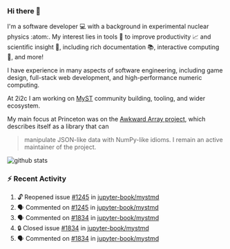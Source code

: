 ### Hi there 👋 

I'm a software developer 💻 with a background in experimental nuclear physics :atom:. My interest lies in tools :wrench: to improve productivity :chart_with_upwards_trend: and scientific insight :telescope:, including rich documentation 📚, interactive computing 🧮, and more! 

I have experience in many aspects of software engineering, including game design, full-stack web development, and high-performance numeric computing. 

At 2i2c I am working on [MyST](https://github.com/jupyter-book/mystmd) community building, tooling, and wider ecosystem. 

My main focus at Princeton was on the [Awkward Array project](awkward-array.org/), which describes itself as a library that can 
> manipulate JSON-like data with NumPy-like idioms. I remain an active maintainer of the project. 

![github stats](https://github-readme-stats.vercel.app/api?username=agoose77&show_icons=true&hide_rank=true&hide_title=true&bg_color=30,e76445,904e95&text_color=efe3ec&icon_color=efe3ec)
<!--
**agoose77/agoose77** is a ✨ _special_ ✨ repository because its `README.md` (this file) appears on your GitHub profile.

Here are some ideas to get you started:

- 🔭 I’m currently working on ...
- 🌱 I’m currently learning ...
- 👯 I’m looking to collaborate on ...
- 🤔 I’m looking for help with ...
- 💬 Ask me about ...
- 📫 How to reach me: ...
- 😄 Pronouns: ...
- ⚡ Fun fact: ...
-->

### :zap: Recent Activity

<!--START_SECTION:activity-->
1. 🔓 Reopened issue [#1245](https://github.com/jupyter-book/mystmd/issues/1245) in [jupyter-book/mystmd](https://github.com/jupyter-book/mystmd)
2. 🗣 Commented on [#1245](https://github.com/jupyter-book/mystmd/issues/1245#issuecomment-2633445118) in [jupyter-book/mystmd](https://github.com/jupyter-book/mystmd)
3. 🗣 Commented on [#1834](https://github.com/jupyter-book/mystmd/issues/1834#issuecomment-2633442598) in [jupyter-book/mystmd](https://github.com/jupyter-book/mystmd)
4. 🔒 Closed issue [#1834](https://github.com/jupyter-book/mystmd/issues/1834) in [jupyter-book/mystmd](https://github.com/jupyter-book/mystmd)
5. 🗣 Commented on [#1834](https://github.com/jupyter-book/mystmd/issues/1834#issuecomment-2633434011) in [jupyter-book/mystmd](https://github.com/jupyter-book/mystmd)
<!--END_SECTION:activity-->
